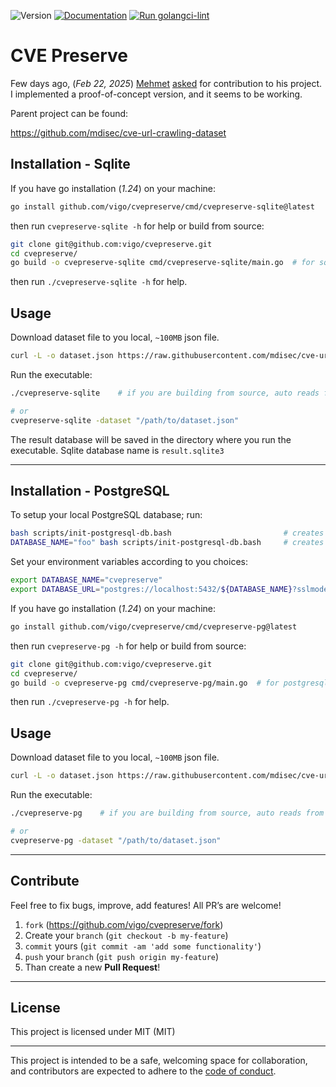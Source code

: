 ![Version](https://img.shields.io/badge/version-0.0.1-orange.svg)
[![Documentation](https://godoc.org/github.com/vigo/cvepreserve?status.svg)](https://pkg.go.dev/github.com/vigo/cvepreserve)
[![Run golangci-lint](https://github.com/vigo/cvepreserve/actions/workflows/go-lint.yml/badge.svg)](https://github.com/vigo/cvepreserve/actions/workflows/go-lint.yml)

# CVE Preserve

Few days ago, (*Feb 22, 2025*) [Mehmet][01] [asked][02] for contribution to his
project. I implemented a proof-of-concept version, and it seems to be working.

Parent project can be found:

https://github.com/mdisec/cve-url-crawling-dataset

## Installation - Sqlite

If you have go installation (*1.24*) on your machine:

```bash
go install github.com/vigo/cvepreserve/cmd/cvepreserve-sqlite@latest
```

then run `cvepreserve-sqlite -h` for help or build from source:

```bash
git clone git@github.com:vigo/cvepreserve.git
cd cvepreserve/
go build -o cvepreserve-sqlite cmd/cvepreserve-sqlite/main.go  # for sqlite
```

then run `./cvepreserve-sqlite -h` for help.

## Usage

Download dataset file to you local, `~100MB` json file.

```bash
curl -L -o dataset.json https://raw.githubusercontent.com/mdisec/cve-url-crawling-dataset/main/dataset.json
```

Run the executable:

```bash
./cvepreserve-sqlite    # if you are building from source, auto reads from dataset.json

# or
cvepreserve-sqlite -dataset "/path/to/dataset.json"
```

The result database will be saved in the directory where you run the executable.
Sqlite database name is `result.sqlite3`

---

## Installation - PostgreSQL

To setup your local PostgreSQL database; run:

```bash
bash scripts/init-postgresql-db.bash                         # creates `cvepreserve` database
DATABASE_NAME="foo" bash scripts/init-postgresql-db.bash     # creates `foo` database
```

Set your environment variables according to you choices:

```bash
export DATABASE_NAME="cvepreserve"
export DATABASE_URL="postgres://localhost:5432/${DATABASE_NAME}?sslmode=disable"
```

If you have go installation (*1.24*) on your machine:

```bash
go install github.com/vigo/cvepreserve/cmd/cvepreserve-pg@latest
```

then run `cvepreserve-pg -h` for help or build from source:

```bash
git clone git@github.com:vigo/cvepreserve.git
cd cvepreserve/
go build -o cvepreserve-pg cmd/cvepreserve-pg/main.go  # for postgresql
```

then run `./cvepreserve-pg -h` for help.

## Usage

Download dataset file to you local, `~100MB` json file.

```bash
curl -L -o dataset.json https://raw.githubusercontent.com/mdisec/cve-url-crawling-dataset/main/dataset.json
```

Run the executable:

```bash
./cvepreserve-pg    # if you are building from source, auto reads from dataset.json

# or
cvepreserve-pg -dataset "/path/to/dataset.json"
```

---

## Contribute

Feel free to fix bugs, improve, add features! All PR’s are welcome!

1. `fork` (https://github.com/vigo/cvepreserve/fork)
1. Create your `branch` (`git checkout -b my-feature`)
1. `commit` yours (`git commit -am 'add some functionality'`)
1. `push` your `branch` (`git push origin my-feature`)
1. Than create a new **Pull Request**!

---

## License

This project is licensed under MIT (MIT)

---

This project is intended to be a safe, welcoming space for collaboration, and
contributors are expected to adhere to the [code of conduct][coc].

[01]: https://github.com/mdisec/
[02]: https://x.com/mdisec

[coc]: https://github.com/vigo/cvepreserve/blob/main/CODE_OF_CONDUCT.md
